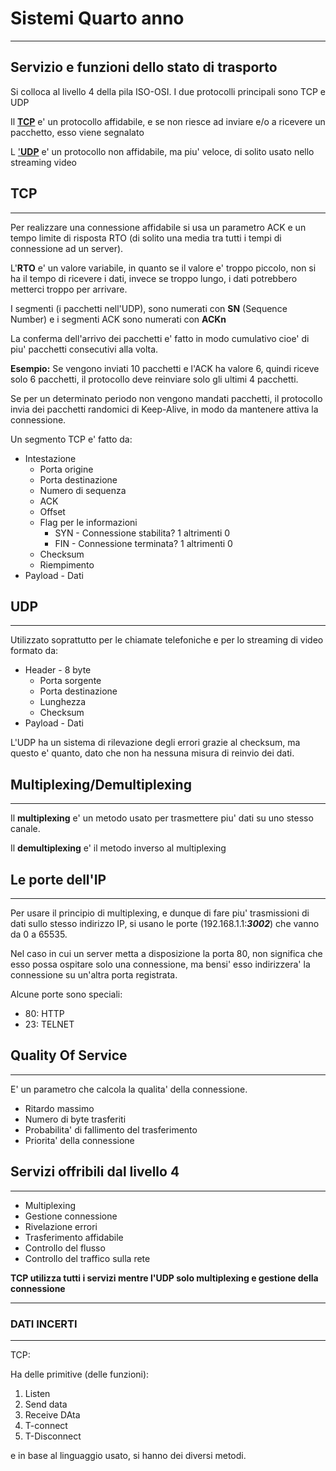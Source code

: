 # Sistemi Quarto anno

---

## Servizio e funzioni dello stato di trasporto

Si colloca al livello 4 della pila ISO-OSI.
I due protocolli principali sono TCP e UDP

Il [**TCP**](Sistemi.md#tcp) e' un protocollo affidabile, e se non riesce ad inviare e/o a ricevere un pacchetto, esso viene segnalato

L ['**UDP**](Sistemi.md#udp) e' un protocollo non affidabile, ma piu' veloce, di solito usato nello streaming video

## TCP

---

Per realizzare una connessione affidabile si usa un parametro ACK e un tempo limite di risposta RTO (di solito una media tra tutti i tempi di connessione ad un server).

L'**RTO** e' un valore variabile, in quanto se il valore e' troppo piccolo, non si ha il tempo di ricevere i dati, invece se troppo lungo, i dati potrebbero metterci troppo per arrivare.

I segmenti (i pacchetti nell'UDP), sono numerati con **SN** (Sequence Number) e i segmenti ACK sono numerati con **ACKn**

La conferma dell'arrivo dei pacchetti e' fatto in modo cumulativo cioe' di piu' pacchetti consecutivi alla volta.

**Esempio:** Se vengono inviati 10 pacchetti e l'ACK ha valore 6, quindi riceve solo 6 pacchetti, il protocollo deve reinviare solo gli ultimi 4 pacchetti.

Se per un determinato periodo non vengono mandati pacchetti, il protocollo invia dei pacchetti randomici di Keep-Alive, in modo da mantenere attiva la connessione.

Un segmento TCP e' fatto da:

- Intestazione
  - Porta origine
  - Porta destinazione
  - Numero di sequenza
  - ACK
  - Offset
  - Flag per le informazioni
    - SYN - Connessione stabilita? 1 altrimenti 0
    - FIN - Connessione terminata? 1 altrimenti 0
  - Checksum
  - Riempimento
- Payload - Dati

## UDP

---

Utilizzato soprattutto per le chiamate telefoniche e per lo streaming di video formato da:

- Header - 8 byte
  - Porta sorgente
  - Porta destinazione
  - Lunghezza
  - Checksum
- Payload - Dati

L'UDP ha un sistema di rilevazione degli errori grazie al checksum, ma questo e' quanto, dato che non ha nessuna misura di reinvio dei dati.

## Multiplexing/Demultiplexing

---

Il **multiplexing** e' un metodo usato per trasmettere piu' dati su uno stesso canale.

Il **demultiplexing** e' il metodo inverso al multiplexing

## Le porte dell'IP

---

Per usare il principio di multiplexing, e dunque di fare piu' trasmissioni di dati sullo stesso indirizzo IP, si usano le porte (192.168.1.1:_**3002**_) che vanno da 0 a 65535.

Nel caso in cui un server metta a disposizione la porta 80, non significa che esso possa ospitare solo una connessione, ma bensi' esso indirizzera' la connessione su un'altra porta registrata.

Alcune porte sono speciali:

- 80: HTTP
- 23: TELNET

## Quality Of Service

---

E' un parametro che calcola la qualita' della connessione.

- Ritardo massimo
- Numero di byte trasferiti
- Probabilita' di fallimento del trasferimento
- Priorita' della connessione

## Servizi offribili dal livello 4

---

- Multiplexing
- Gestione connessione
- Rivelazione errori
- Trasferimento affidabile
- Controllo del flusso
- Controllo del traffico sulla rete

**TCP utilizza tutti i servizi mentre l'UDP solo multiplexing e gestione della connessione**

---

### DATI INCERTI

---

TCP:

Ha delle primitive (delle funzioni):

1. Listen
2. Send data
3. Receive DAta
4. T-connect
5. T-Disconnect

e in base al linguaggio usato, si hanno dei diversi metodi.
